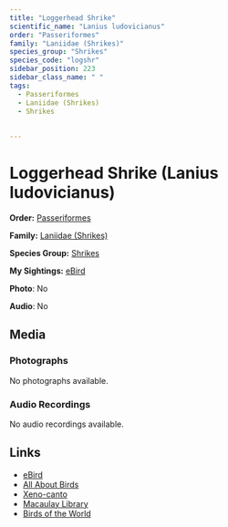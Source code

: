 ```yaml
---
title: "Loggerhead Shrike"
scientific_name: "Lanius ludovicianus"
order: "Passeriformes"
family: "Laniidae (Shrikes)"
species_group: "Shrikes"
species_code: "logshr"
sidebar_position: 223
sidebar_class_name: " "
tags: 
  - Passeriformes
  - Laniidae (Shrikes)
  - Shrikes
  
  
---
```


# Loggerhead Shrike (Lanius ludovicianus)

**Order:** [Passeriformes](/tags/passeriformes)

**Family:** [Laniidae (Shrikes)](/tags/laniidae-shrikes)

**Species Group:** [Shrikes](/tags/shrikes)

**My Sightings:** [eBird](https://ebird.org/lifelist?r=world&time=life&spp=logshr)

**Photo**: No 

**Audio**: No

## Media
### Photographs
No photographs available.

### Audio Recordings
No audio recordings available.

## Links
* [eBird](https://ebird.org/species/logshr) 
* [All About Birds](https://www.allaboutbirds.org/guide/logshr) 
* [Xeno-canto](https://www.xeno-canto.org/species/lanius-ludovicianus) 
* [Macaulay Library](https://search.macaulaylibrary.org/catalog?taxonCode=logshr&sort=rating_rank_desc)
* [Birds of the World](https://birdsoftheworld.org/bow/species/logshr)
